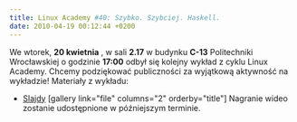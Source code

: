 ```yaml
---
title: Linux Academy #40: Szybko. Szybciej. Haskell.
date: 2010-04-19 00:12:44 +0200
---
```

We wtorek, **20 kwietnia** , w sali **2.17** w budynku **C-13** Politechniki Wrocławskiej o godzinie **17:00** odbył się kolejny wykład z cyklu Linux Academy. Chcemy podziękować publiczności za wyjątkową aktywność na wykładzie! Materiały z wykładu:

- [Slajdy](http://tramwaj.asi.pwr.wroc.pl/~bix/tmp/szybko_szybciej_haskell.pdf)
[gallery link="file" columns="2" orderby="title"] Nagranie wideo zostanie udostępnione w późniejszym terminie.